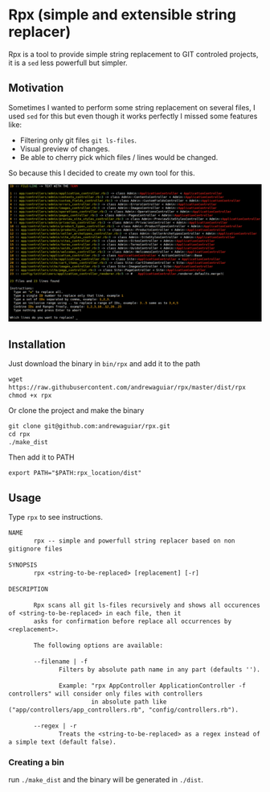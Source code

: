 # Rpx (simple and extensible string replacer)

Rpx is a tool to provide simple string replacement to GIT controled projects, it is
a `sed` less powerfull but simpler.

## Motivation

Sometimes I wanted to perform some string replacement on several files, I used `sed` for this
but even though it works perfectly I missed some features like:

  - Filtering only git files `git ls-files`.
  - Visual preview of changes.
  - Be able to cherry pick which files / lines would be changed.

So because this I decided to create my own tool for this.

![Example](example.png)

## Installation

Just download the binary in `bin/rpx` and add it to the path

```shell
wget https://raw.githubusercontent.com/andrewaguiar/rpx/master/dist/rpx
chmod +x rpx
```

Or clone the project and make the binary

```shell
git clone git@github.com:andrewaguiar/rpx.git
cd rpx
./make_dist
```

Then add it to PATH

```shell
export PATH="$PATH:rpx_location/dist"
```

## Usage

Type `rpx` to see instructions.

```shell
NAME
       rpx -- simple and powerfull string replacer based on non gitignore files

SYNOPSIS
       rpx <string-to-be-replaced> [replacement] [-r]

DESCRIPTION

       Rpx scans all git ls-files recursively and shows all occurences of <string-to-be-replaced> in each file, then it
       asks for confirmation before replace all occurrences by <replacement>.

       The following options are available:

       --filename | -f
              Filters by absolute path name in any part (defaults '').

              Example: "rpx AppController ApplicationController -f controllers" will consider only files with controllers
                       in absolute path like ("app/controllers/app_controllers.rb", "config/controllers.rb").

       --regex | -r
              Treats the <string-to-be-replaced> as a regex instead of a simple text (default false).
```

### Creating a bin

run `./make_dist` and the binary will be generated in `./dist`.
